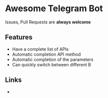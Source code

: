 # Awesome Telegram Bot
Issues, Pull Requests are **always welcome**


## Features
* Have a complete list of APIs
* Automatic completion API method
* Automatic completion of the parameters
* Can quickly switch between different B


## Links
+ 
